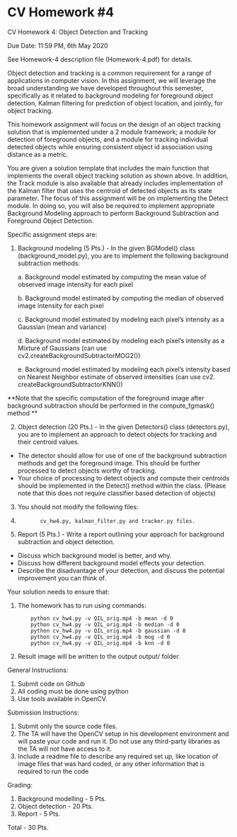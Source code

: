 # CV Homework #4

CV Homework 4: Object Detection and Tracking

Due Date: 11:59 PM, 6th May 2020

See Homework-4 description file (Homework-4.pdf) for details.

Object detection and tracking is a common requirement for a range of applications in computer vision.  In this assignment, we will leverage the broad understanding we have developed throughout this semester, specifically as it related to background modeling for foreground object detection, Kalman filtering for prediction of object location, and jointly, for object tracking.  

This homework assignment will focus on the design of an object tracking solution that is implemented under a 2 module framework; a module for detection of foreground objects, and a module for tracking individual detected objects while ensuring consistent object id association using distance as a metric. 

You are given a solution template that includes the main function that implements the overall object tracking solution as shown above.  In addition, the Track module is also available that already includes implementation of the Kalman filter that uses the centroid of detected objects as its state parameter.  The focus of this assignment will be on implementing the Detect module.  In doing so, you will also be required to implement appropriate Background Modeling approach to perform Background Subtraction and Foreground Object Detection.  

Specific assignment steps are:

1. Background modeling (5 Pts.) - In the given BGModel() class (background_model.py), you are to implement the following background subtraction methods:
  
    a. Background model estimated by computing the mean value of observed image intensity for each pixel
    
    b. Background model estimated by computing the median of observed image intensity for each pixel
    
    c. Background model estimated by modeling each pixel’s intensity as a Gaussian (mean and variance) 
    
    d. Background model estimated by modeling each pixel’s intensity as a Mixture of Gaussians (can use cv2.createBackgroundSubtractorMOG2())
    
    e. Background model estimated by modeling each pixel’s intensity based on Nearest Neighbor estimate of observed intensities (can use cv2. createBackgroundSubtractorKNN())

**Note that the specific computation of the foreground image after background subtraction should be performed in the compute_fgmask() method
**

2.	Object detection (20 Pts.) - In the given Detectors() class (detectors.py), you are to implement an approach to detect objects for tracking and their centroid values.
  - The detector should allow for use of one of the background subtraction methods and get the foreground image.  This should be further processed to detect objects worthy of tracking.
  - Your choice of processing to detect objects and compute their centroids should be implemented in the Detect() method within the class. (Please note that this does not require classifier based detection of objects)

3.  You should not modify the following files:
4.            cv_hw4.py, kalman_filter.py and tracker.py files.

4.	Report (5 Pts.) - Write a report outlining your approach for background subtraction and object detection.
  - Discuss which background model is better, and why. 
  - Discuss how different background model effects your detection. 
  - Describe the disadvantage of your detection, and discuss the potential improvement you can think of.
  
Your solution needs to ensure that:

1. The homework has to run using commands:

           python cv_hw4.py -v QIL_orig.mp4 -b mean -d 0 
           python cv_hw4.py -v QIL_orig.mp4 -b median -d 0  
           python cv_hw4.py -v QIL_orig.mp4 -b gaussian -d 0  
           python cv_hw4.py -v QIL_orig.mp4 -b mog -d 0  
           python cv_hw4.py -v QIL_orig.mp4 -b knn -d 0  

2. Result image will be written to the output output/ folder.


General Instructions:

1. Submit code on Github
1. All coding must be done using python
1. Use tools available in OpenCV.

Submission Instructions:

1. Submit only the source code files.
1. The TA will have the OpenCV setup in his development environment and will paste your code and run it. Do not use any third-party libraries as the TA will not have access to it. 
1. Include a readme file to describe any required set up, like location of image files that was hard coded, or any other information that is required to run the code

Grading:

1. Background modelling   - 5 Pts. 
1. Object detection       - 20 Pts.
1. Report                 - 5 Pts. 

Total                 - 30 Pts.
